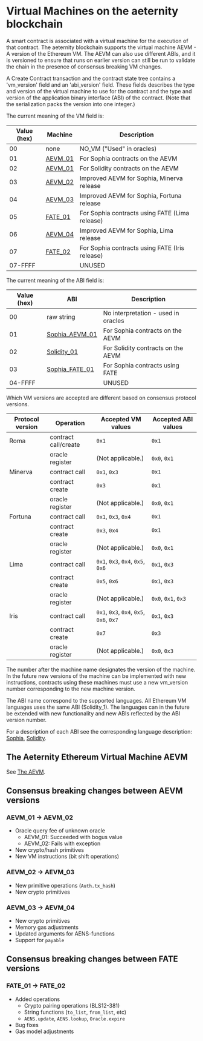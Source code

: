 # Virtual Machines on the aeternity blockchain

A smart contract is associated with a virtual machine for the execution of that
contract. The aeternity blockchain supports the virtual machine AEVM - A version
of the Ethereum VM. The AEVM can also use different ABIs, and it is versioned to
ensure that runs on earlier version can still be run to validate the chain in
the presence of consensus breaking VM changes.

A Create Contract transaction and the contract state tree contains a
'vm_version' field and an 'abi_version' field. These fields describes the type
and version of the virtual machine to use for the contract and the type and
version of the application binary interface (ABI) of the contract. (Note that
the serialization packs the version into one integer.)

The current meaning of the VM field is:

| Value (hex) | Machine            | Description                                    |
|-------------|--------------------|------------------------------------------------|
|          00 | none               | NO_VM ("Used" in oracles)                      |
|          01 | [AEVM_01](aevm.md) | For Sophia contracts on the AEVM               |
|          02 | [AEVM_01](aevm.md) | For Solidity contracts on the AEVM             |
|          03 | [AEVM_02](aevm.md) | Improved AEVM for Sophia, Minerva release      |
|          04 | [AEVM_03](aevm.md) | Improved AEVM for Sophia, Fortuna release      |
|          05 | [FATE_01](fate.md) | For Sophia contracts using FATE (Lima release) |
|          06 | [AEVM_04](aevm.md) | Improved AEVM for Sophia, Lima release         |
|          07 | [FATE_02](fate.md) | For Sophia contracts using FATE (Iris release) |
|     07-FFFF |                    | UNUSED                                         |

The current meaning of the ABI field is:

| Value (hex) | ABI                                            | Description                         |
|-------------|------------------------------------------------|-------------------------------------|
|          00 | raw string                                     | No interpretation - used in oracles |
|          01 | [Sophia_AEVM_01](aevm.md#the-sophia_aevm_01-abi) | For Sophia contracts on the AEVM    |
|          02 | [Solidity_01](solidity.md#the-solidity_01-abi) | For Solidity contracts on the AEVM  |
|          03 | [Sophia_FATE_01](fate.md)                      | For Sophia contracts using FATE     |
|     04-FFFF |                                                | UNUSED                              |

Which VM versions are accepted are different based on consensus protocol versions.

| Protocol version | Operation            | Accepted VM values                       | Accepted ABI values |
|------------------|----------------------|------------------------------------------|---------------------|
| Roma             | contract call/create | `0x1`                                    | `0x1`               |
|                  | oracle register      | (Not applicable.)                        | `0x0`, `0x1`        |
| Minerva          | contract call        | `0x1`, `0x3`                             | `0x1`               |
|                  | contract create      | `0x3`                                    | `0x1`               |
|                  | oracle register      | (Not applicable.)                        | `0x0`, `0x1`        |
| Fortuna          | contract call        | `0x1`, `0x3`, `0x4`                      | `0x1`               |
|                  | contract create      | `0x3`, `0x4`                             | `0x1`               |
|                  | oracle register      | (Not applicable.)                        | `0x0`, `0x1`        |
| Lima             | contract call        | `0x1`, `0x3`, `0x4`, `0x5`, `0x6`        | `0x1`, `0x3`        |
|                  | contract create      | `0x5`, `0x6`                             | `0x1`, `0x3`        |
|                  | oracle register      | (Not applicable.)                        | `0x0`, `0x1`, `0x3` |
| Iris             | contract call        | `0x1`, `0x3`, `0x4`, `0x5`, `0x6`, `0x7` | `0x1`, `0x3`        |
|                  | contract create      | `0x7`                                    | `0x3`               |
|                  | oracle register      | (Not applicable.)                        | `0x0`, `0x3`        |

The number after the machine name designates the version of the machine.
In the future new versions of the machine can be implemented with new instructions,
contracts using these machines must use a new vm_version number corresponding
to the new machine version.

The ABI name correspond to the supported languages. All Ethereum VM languages
uses the same ABI (Solidity_1). The languages can in the future be extended
with new functionality and new ABIs reflected by the ABI version number.

For a description of each ABI see the corresponding language description:
[Sophia](https://github.com/aeternity/aesophia),
[Solidity](solidity.md).

## The Aeternity Ethereum Virtual Machine AEVM
See [The AEVM](./aevm.md).

## Consensus breaking changes between AEVM versions
### AEVM_01 -> AEVM_02
* Oracle query fee of unknown oracle
  * AEVM_01: Succeeded with bogus value
  * AEVM_02: Fails with exception
* New crypto/hash primitives
* New VM instructions (bit shift operations)

### AEVM_02 -> AEVM_03
* New primitive operations (`Auth.tx_hash`)
* New crypto primitives

### AEVM_03 -> AEVM_04
* New crypto primitives
* Memory gas adjustments
* Updated arguments for AENS-functions
* Support for `payable`

## Consensus breaking changes between FATE versions
### FATE_01 -> FATE_02
* Added operations
  * Crypto pairing operations (BLS12-381)
  * String functions (`to_list`, `from_list`, etc)
  * `AENS.update`, `AENS.lookup`, `Oracle.expire`
* Bug fixes
* Gas model adjustments
